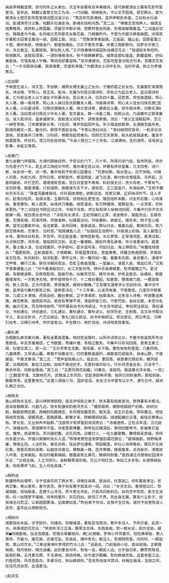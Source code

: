 <!-- { "loadSidebar": true } -->
    闽县李释戡宣倜，拔可同年之从弟也。次玉年伯著有双辛夷楼词，拔可妹樨清女士著有花影吹笙室词，皆早逝。释戡父畲曾丈则工为诗。一门词翰，辉映後先。予以文字因缘，获交群从。曾为樨清女士题花影吹笙室填词图浣溪沙云：“莺舌吹花欲满枝。遗声伊郁影参差。工如秋水衍波词。能诵清芬分父集，戏翻乐句谱史诗。断魂长绕柘冈西。”其二云：“嚼徵含宫烛畔人。细调玉琯奏蕤宾。飒然秋上两眉颦。须曼花中聊示相，芭蕉林里自观身。系匏谁解雅簧温。”二词盖纪实也。释戡善为今曲，名伶梅兰芳所歌天女散花曲，乃释戡所作。予曾为作握兰移裁曲图。顷得其岁暮和方回青玉案词一阕，固极工致。词云：“荒陂渺渺青谿路。又迤逦，锺山去。回首星霜三十度。画桥朱舫，绣楼金户。都是销魂处。兰扛不管年芳暮。伴著江南断肠句。旧梦东华寒几许。冻云裁玉，乱霙搓絮。那似愁人雨。”又沪西春晚同韬园秋岳蝶恋花云：“驰道轻车争短吹。掠袂飘风，送我投深翠。一逻斜墙缘浅水。秋千架静藤萝坠。细草连茵松偃盖。醉靥蛮枫，娇似垂髫妹。可惜高楼人午睡。等闲闲却春滋味。”双辛夷楼词、花影吹笙室词有合刊本。其蝶恋花有云：“一夕凉飙辞旧暑。飒飒墙蕉，恐是秋来路。”为樨清女士词中名句，当时传诵，称之为李墙蕉云。

    ○左幼聊
    予继室左淑人，讳又宜，字幼联，湘阴太傅文襄公之女孙，子建府君之长女也。文襄娶於湘潭周氏，讳诒端，字筠心。母王氏，能诗。文襄为刊慈云阁诗钞，序称之为兹云老人。兹云阁诗钞者，汇刊慈云老人以下诸女子所著诗也。慈云老人诗，仅存四十篇，冠其首。饰性斋遗稿，筠心夫人著。静一斋诗草，筠心夫人妹归张氏茹馨夫人著。冷香斋诗草，筠心夫人侄女归徐氏德宣夫人著。小石屋诗草，归陶氏慎娟夫人著。绮兰室诗草，静斋女士著。琼华阁诗草，归黎氏湘è夫人著。淡如遗诗归周氏少华夫人著。皆文襄女。静一冷香二稿，则附以词，乃闺襜中之联珠集也。淑人能诗词，盖承诸家学。尝赋渔父词戏予，调寄渔家傲。词云：“渔父生涯眠起早。空江一棹苍苍晓。汀岸蒙茸新长草。行处好。啸声惊起回环岛。年少烟波鸥鹭渺。五湖倏忽扁舟老。酹酒鸣榔天一笑。鳌也钓。醉馀不畏蛟龙恼。”予答以渔妇词云：“渔妇柳阴炊饭早。一轮赤日沧浪晓。双桨拨开汀岸草。沙际好。榜歌惊起鸳鸯鸟。四顾茫茫天渺渺。航头航尾烟波老。蓬发不梳君莫笑。终日钓。澄江何处容烦恼。”今淑人殁已二十三年矣。江湖满地，无钓游所，徒有前尘影事，未能忘情耳。

    ○皮鹿门
    善化皮鹿门师锡瑞，为清代殿後经师。予受业於门下，凡十年，所得问学门径，皆师所授。师亦为先君子门下士。其主讲江西经训书院，偶亦课生徒以词。师著有师伏堂集，凡文四卷，诗六卷，咏史诗一卷，词一卷。集中有和予秋感沁园春云：“风景如斯，临水登山，岂不快哉。问骚人何意，先悲九辨，灵均已死，尚郁孤怀。蟀语西堂，波飞北渚，都付秋坟鬼唱哀。凉声起，又窗鸣破纸，叶打空阶。堪嗟堪矣吾衰。觉白日堂堂不再来。料封侯无分，虎头将老，干霄有气，龙剑犹埋。镜里清霜，灯前细雨，放眼谁为天下才。君知否，正三壶盈尺，东海如杯。”又和予藕丝齐天乐云：“珠盘泻露难穿线，纤纤弱缕清绝。欲断还连，将萦又拂，正好纳凉时节。佳人手折。趁落日轻风，自调冰雪。玉腕玲珑，琼枝相比更莹洁。璇宫瑶杵未歇。问支机石赠，心向谁结。蚕室春愁，鲛人夜笑，纵倚并刀难截。相思漫说。有万种缠绵，莫教轻泄。一点灵犀，恐秋来更热。”予二词皆在书院应试之作，今稿不存矣。师又有和宋人咏物词四阕，今集中只存齐天乐赋蝉一阕。赋白莲水龙吟云：“冰肌何太清凉，玉妃惊破红尘梦。凌波微步，凝脂洗出，五铢衣重。无情有憾，风清月晓，灵根谁种。似蛾眉淡扫，邻娃著粉，欲窥见，墙东宋。西子苦心暗捧。望天边菱歌声动。瑶池宴罢，龙舟回棹，澹香遥送。群仙归去，蓬蓬云起，都骑白凤。笑六郎空倚朱颜，恐辜负，当时宠。”赋莼摸鱼儿云：“似田田玉池荷叶，纤痕湖上初袅。高人最惜江乡味，莫待丝丝秋老。芳信早。同玉脍金齑，俊物宜新芼。水云梦渺。正翠滑流匙，香清试翦，点点映红蓼。流年易，偻指西风又到。吴淞一箸堪鲍。眼前杯满名身後，作计谁愚谁巧。君莫笑。看士衡入洛，也说莼羹好。华亭鹤叫。趁冰涎可采，何如归去，海上狎鸥鸟。”咏蟹桂枝香云：“霜肥稻熟，正新酒菊天，才病都解。好是盈筐绿走，登盘黄赛。持螯岂免疱厨憾，奈尊前未忘狂态。秋风盼到，拍浮船里，寄怀尘外。叹一蟹何如一蟹。看腹本无肠，身还著介。漫倚干戈甲胄，横行江海。聊将冷眼闲观汝，恐彭王晚逢菹醢，一星幽火，请君入瓮，难逃红背。”又和予感事摸鱼儿云：“问今番海枯石烂，长江天堑何恃。神州赤县峥嵘甚，愁带腥膻之气。君试觑。有碧眼波斯，日夜耽耽视。脂膏尽矣。似躯壳空存，精华坐槁，护疾且医忌。纵横处，都是蜃楼海市。一方乾净无地。牵牛借得钱千万，十二楼台重起。知甚意。便阃奥门庭，一概容窥伺。鲛人潸泪。正大内笙歌，旁观痛哭，榻侧许酣睡。”又有赠文道希学士念奴娇词，集中亦不载，盖甲辰刊集时删弃之矣。道希答词云：“十三年事，以波流电激，不堪重揽。几度京华联客袂，几度江乡清咽。虎观谈经，麟台奏赋，之子潇湘彦。枯桑海水，近来添入诗卷。呼酒重话离情，檐花糁席，细雨孤鸿远。君自有琴弹不得，清庙明堂三叹。巾卷充街，金丝在壁，未信功名晚。幽兰花发，风鸟特地徐转。”师所著有尚书大传疏证、今文尚书疏证、孝经郑注疏证、易经通论、书经通论、诗经通论、三礼通论、春秋通论、春秋讲义、经学历史、王制笺、古文尚书冤词平义、圣证论补评、六艺论疏证、鲁礼祫义疏证、尚书中候疏证、郑志疏证、郑记考证、汉碑引经考、汉碑引纬考、师伏堂笔记。平生精力，用於说经，诗词特其馀事耳。

    ○蒯礼卿
    合肥蒯礼卿京卿光典，著有金粟斋遗集。响同官金陵时，以所作诗馀见示，予箧中尝留其所写词笺数纸。辛亥苏寓被窃，亡书数箧，零缣片楮，多随之散失。今集中只存词四阕，其青玉案三阕，似曾见其二。其一云：“王孙芳草生无数。渐绿遍，长干路。春色匆匆愁里度。几番风雨，几番晴霁，又早遥山暮。青鞋不怕春泥污。红药重教曲阑护。细数落花成独步。自缘山野，不堪廊庙，不是文章误。”其二云：“莺声留我看山久。临去也，重回首。虽是春光随处有。暖风轻雾，淡烟疏雨，都在江边柳。自知不是经纶手。无意封侯印如斗。行乐何须金谷友。只消寻个，典衣伴侣，同醉金陵酒。”其三云：“五更风雨花如霰。问春在，谁庭院。报道春光浮水面。一双氵，数茎芹藻，无数桃花片。武陵溪上东风怨。空趁渔郎再寻便。抛弃已同秋後燕。那知别後，飘飘荡荡，这里重相见。”此第三阕後三句，固非佳语。余友汪允中曾写以示予，谓为己作，疑非礼卿之词也。

    ○杨铁夫
    香山杨铁夫玉衔，吴兴林铁铮鹍翔，皆沤尹侍郎之弟子。铁夫著有抱香室词，铁铮著有半樱词，造诣皆极精深，力避凡近。铁夫和彊邨韵倦寻芳云：“檐阴阁雨，檐隙梳烟庭户初晚。绕树归鸦，戢戢欲栖还散。西崦斜阳鶗鴂苦，东风残信蘑芜怨。黯天涯、自王孙去後，带将春远。恨阻隔相思官路，望眼周遮，图画屏展。蕲簟才亲，转瞬便疏纨扇。湖酒酝嫌红日薄，榆钱买费青山贱。梦长安、又丛钟声声敲断。”戊辰除夕和梦窗韵双双燕云：“诗魂酒债，正检点年涯，沉沉庭户。海檀自热，翠缕拂帘千度。邻舍笙歌博簺，醉哗在红楼深处。萧然四壁琴书，影被青灯留住。慵举。依梁倦羽。芳讯报初番，试花风雨。迎春灯火，一任九衢歌舞。賸得痴呆意绪。待持向东君分诉。开镜兴阑懒听街头人语。”铁铮寄费恕皆用梦窗韵霜花腴云：“避烟瘦鹤，傍野梅清癯，倦倚尘冠。人淡於秋，客贫非病，瑶台梦也通难。带园眼宽。拚壮心消得尊前。报花开又阅红桑，夜窗风雨伴高寒。仙曲世间谁记，算鹪巢一睫，芘共寒蝉。楼阁蓬莱，沧洲身世，清商迸入吟笺。去来画船。有旧时蟾素娟娟。傲霜姿笑比黄花，晚枫同耐看。”度西湖泛舟憩倚虹园清平乐云：“兰桡去後。人立河桥久。金粉飘零湖亦瘦。花比夕阳红否。争如江水多愁。长堤杨柳丝柔。怕有箫声飞到，玉人何处高楼。”

    ○杨昀谷
    新建杨昀谷增荦，与予侄承庆同丁酉乡举，诗境在诚斋、放翁间，托意高。顷年寓居津沽，贫病交集，竟以客死，甚可哀念。庚子秋有赠予孤鸾词一阕。词云：“补天无石。看恨锁云红，愁凝烟碧。咄咄娲皇，苦费千山寻觅。而今更无寻处，只孤鸿闷依斜日。自向空中写怨，是怎生消得。叹一丝残梦不堪摘。待帝网重开，天花四出。欲闯三千界，奈此身无翼。算来六尘影子，但有缘总归荒涩。认取圆圆果海，记维摩如昔。”昀谷素不作词，此殆平生仅有。是时予前室陈淑人逝世，盖写此以相慰唁也。

    ○胡研孙
    成都胡长木延，亦字研孙，光绪间，安粮储道，著有苾刍馆词。蜀中多词人，予所识者，此其一也。用美成韵花犯云：“笑频年浮江泛海，飘零太无味。华旒高缀。愁一载长安，孤负佳丽。朅来■向晴窗倚。刍泥浪报喜。但镇日翠篝相对。黄长拥被。罗帏小开骂春风，轻轻拂翠鬓，教人憔悴。齐着力、催花放，还催花坠。恁高处、偶吟秀句。都没入、苍烟残照里。问何时、一瓢容我，箕山同饮水。”江皋送客用叶梦得韵竹马儿云：“送君去，门前骊驹小驻，辔丝轻挽。正朝霞映阁，残月依树，晴光迷巘。此别重会何年，匆匆一语，眼前人远。分手独归来，賸荧荧残泪，偷抛阶藓。五月蕉花瘴，干戈满地，鹧鸪啼晚。纶巾渡沪都嬾。愁向枫根炊饭。且喜老屋江边，钓鱼招隐，风月吾能办。羊裘况在，有仙娥相伴。”吾友陈伯弢评其词，标格在梅溪，玉田之间，往往风流自赏。此语甚当。

    ○赵尧生
